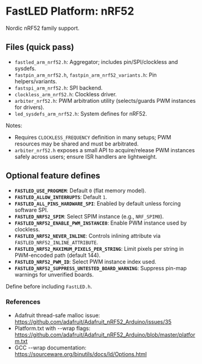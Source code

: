 # FastLED Platform: nRF52

Nordic nRF52 family support.

## Files (quick pass)
- `fastled_arm_nrf52.h`: Aggregator; includes pin/SPI/clockless and sysdefs.
- `fastpin_arm_nrf52.h`, `fastpin_arm_nrf52_variants.h`: Pin helpers/variants.
- `fastspi_arm_nrf52.h`: SPI backend.
- `clockless_arm_nrf52.h`: Clockless driver.
- `arbiter_nrf52.h`: PWM arbitration utility (selects/guards PWM instances for drivers).
- `led_sysdefs_arm_nrf52.h`: System defines for nRF52.


Notes:
- Requires `CLOCKLESS_FREQUENCY` definition in many setups; PWM resources may be shared and must be arbitrated.
 - `arbiter_nrf52.h` exposes a small API to acquire/release PWM instances safely across users; ensure ISR handlers are lightweight.

## Optional feature defines

- **`FASTLED_USE_PROGMEM`**: Default `0` (flat memory model).
- **`FASTLED_ALLOW_INTERRUPTS`**: Default `1`.
- **`FASTLED_ALL_PINS_HARDWARE_SPI`**: Enabled by default unless forcing software SPI.
- **`FASTLED_NRF52_SPIM`**: Select SPIM instance (e.g., `NRF_SPIM0`).
- **`FASTLED_NRF52_ENABLE_PWM_INSTANCE0`**: Enable PWM instance used by clockless.
- **`FASTLED_NRF52_NEVER_INLINE`**: Controls inlining attribute via `FASTLED_NRF52_INLINE_ATTRIBUTE`.
- **`FASTLED_NRF52_MAXIMUM_PIXELS_PER_STRING`**: Limit pixels per string in PWM-encoded path (default 144).
- **`FASTLED_NRF52_PWM_ID`**: Select PWM instance index used.
- **`FASTLED_NRF52_SUPPRESS_UNTESTED_BOARD_WARNING`**: Suppress pin-map warnings for unverified boards.

Define before including `FastLED.h`.

### References

- Adafruit thread-safe malloc issue: https://github.com/adafruit/Adafruit_nRF52_Arduino/issues/35
- Platform.txt with --wrap flags: https://github.com/adafruit/Adafruit_nRF52_Arduino/blob/master/platform.txt
- GCC --wrap documentation: https://sourceware.org/binutils/docs/ld/Options.html
